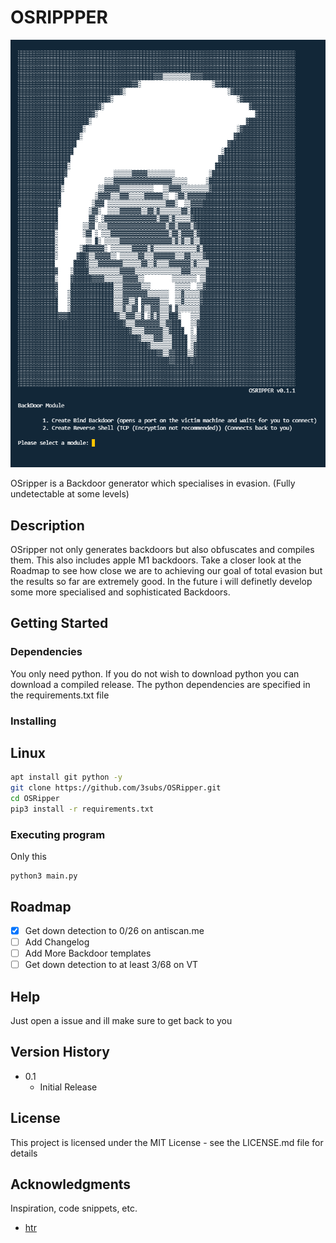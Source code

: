# OSRIPPPER
![Screenshot](screenshot.png)

OSripper is a Backdoor generator which specialises in evasion. (Fully undetectable at some levels) 

## Description

OSripper not only generates backdoors but also obfuscates and compiles them. This also includes apple M1 backdoors. Take a closer look at the Roadmap to see how close we are to achieving our goal of total evasion but the results so far are extremely good. In the future i will definetly develop some more specialised and sophisticated Backdoors.

## Getting Started

### Dependencies

You only need python. If you do not wish to download python you can download a compiled release.
The python dependencies are specified in the requirements.txt file

### Installing
## Linux
```bash
apt install git python -y
git clone https://github.com/3subs/OSRipper.git
cd OSRipper
pip3 install -r requirements.txt
```

### Executing program
Only this
```
python3 main.py
```
<!-- ROADMAP -->
## Roadmap
- [x] Get down detection to 0/26 on antiscan.me
- [ ] Add Changelog
- [ ] Add More Backdoor templates
- [ ] Get down detection to at least 3/68 on VT

## Help

Just open a issue and ill make sure to get back to you

## Version History


* 0.1
    * Initial Release

## License

This project is licensed under the MIT License - see the LICENSE.md file for details

## Acknowledgments

Inspiration, code snippets, etc.
* [htr](https://github.com/htr-tech/PyObfuscate)







